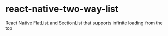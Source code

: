 # react-native-two-way-list
React Native FlatList and SectionList that supports infinite loading from the top
